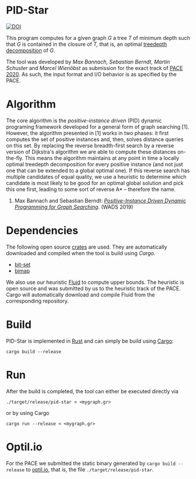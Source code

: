 # PID-Star

[![DOI](https://zenodo.org/badge/DOI/10.5281/zenodo.3871800.svg)](https://doi.org/10.5281/zenodo.3871800)

This program computes for a given graph *G* a tree *T* of minimum depth such that *G* is contained in the closure of *T,* that is, an optimal [treedepth decomposition](https://en.wikipedia.org/wiki/Tree-depth) of *G.*

The tool was developed by *Max Bannach, Sebastian Berndt, Martin Schuster* and *Marcel Wienöbst* as submission for the exact track of [PACE 2020](https://pacechallenge.org/2020/). As such, the input format and I/O behavior is as specified by the PACE.

# Algorithm
The core algorithm is the *positive-instance driven* (PID) dynamic programing framework developed for a general form of graph searching [1]. However, the algorithm presented in [1] works in two phases: it first computes the set of positive instances and, then, solves distance queries on this set. By replacing the reverse breadth-first search by a reverse version of Dijkstra's algorithm we are able to compute these distances on-the-fly. This means the algorithm maintains at any point in time a locally optimal treedepth decomposition for every positive instance (and not just one that can be extended to a global optimal one). If this reverse search has multiple candidates of equal quality, we use a heuristic to determine which candidate is most likely to be good for an optimal global solution and pick this one first, leading to some sort of reverse A* – therefore the name.

1. Max Bannach and Sebastian Berndt: *[Positive-Instance Driven Dynamic Programming for Graph Searching](https://arxiv.org/abs/1905.01134).* (WADS 2019)

# Dependencies
The following open source [crates](https://crates.io) are used. They are automatically downloaded and compiled when the tool is build using *Cargo.*
- [bit-set](https://crates.io/crates/bit-set)
- [bimap](https://crates.io/crates/bimap)

We also use our heuristic [Fluid](https://github.com/maxbannach/Fluid/) to compute upper bounds. The heuristic is open source and was submitted by us to the heuristic track of the PACE. Cargo will automatically download and compile Fluid from the corresponding repository. 

# Build
PID-Star is implemented in [Rust](https://www.rust-lang.org) and can simply be build using [Cargo](https://doc.rust-lang.org/cargo/getting-started/installation.html):

```
cargo build --release
```

# Run
After the build is completed, the tool can either be executed directly via

```
./target/release/pid-star < <mygraph.gr>
```

or by using Cargo

```
cargo run --release < <mygraph.gr>
```

# Optil.io
For the PACE we submitted the static binary generated by `cargo build --release` to [optil.io](https://www.optil.io), that is, the file `./target/release/pid-star`.
